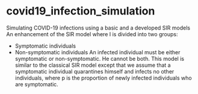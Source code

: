 # covid19_infection_simulation
Simulating COVID-19 infections using a basic and a developed SIR models
An enhancement of the SIR model where I is divided into two groups:
- Symptomatic individuals
- Non-symptomatic individuals
An infected individual must be either symptomatic or non-symptomatic. He cannot be both.
This model is similar to the classical SIR model except that we assume that a symptomatic individual quarantines himself and infects no other individuals, where p is
the proportion of newly infected individuals who are symptomatic.
